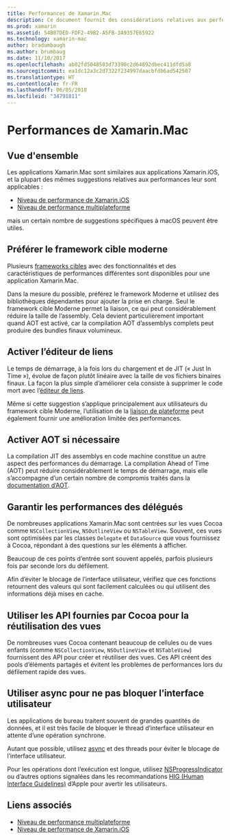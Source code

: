 ```yaml
---
title: Performances de Xamarin.Mac
description: Ce document fournit des considérations relatives aux performances pour les applications Xamarin.Mac. Il traite du framework cible moderne, de l’éditeur de liens, de l’AOA, des délégués, des API Cocoa pour la réutilisation des vues, et du code asynchrone.
ms.prod: xamarin
ms.assetid: 54B07DED-FDF2-49B2-A5FB-3A9357E65922
ms.technology: xamarin-mac
author: bradumbaugh
ms.author: brumbaug
ms.date: 11/10/2017
ms.openlocfilehash: ab02fd5048503d73390c2d64892dbec411dfd5a8
ms.sourcegitcommit: ea1dc12a3c2d7322f234997daacbfdb6ad542507
ms.translationtype: HT
ms.contentlocale: fr-FR
ms.lasthandoff: 06/05/2018
ms.locfileid: "34791811"
---
```

# <a name="xamarinmac-performance"></a>Performances de Xamarin.Mac

## <a name="overview"></a>Vue d'ensemble

Les applications Xamarin.Mac sont similaires aux applications Xamarin.iOS, et la plupart des mêmes suggestions relatives aux performances leur sont applicables :

- [Niveau de performance de Xamarin.iOS](~/ios/deploy-test/performance.md)
- [Niveau de performance multiplateforme](~/cross-platform/deploy-test/memory-perf-best-practices.md)

mais un certain nombre de suggestions spécifiques à macOS peuvent être utiles.

## <a name="prefer-modern-target-framework"></a>Préférer le framework cible moderne

Plusieurs [frameworks cibles](~/mac/platform/target-framework.md) avec des fonctionnalités et des caractéristiques de performances différentes sont disponibles pour une application Xamarin.Mac.

Dans la mesure du possible, préférez le framework Moderne et utilisez des bibliothèques dépendantes pour ajouter la prise en charge. Seul le framework cible Moderne permet la liaison, ce qui peut considérablement réduire la taille de l’assembly. Cela devient particulièrement important quand AOT est activé, car la compilation AOT d’assemblys complets peut produire des bundles finaux volumineux.

## <a name="enable-the-linker"></a>Activer l’éditeur de liens

Le temps de démarrage, à la fois lors du chargement et de JIT (« Just In Time »), évolue de façon plutôt linéaire avec la taille de vos fichiers binaires finaux. La façon la plus simple d’améliorer cela consiste à supprimer le code mort avec l’[éditeur de liens](~/mac/deploy-test/linker.md).

Même si cette suggestion s’applique principalement aux utilisateurs du framework cible Moderne, l’utilisation de la [liaison de plateforme](~/mac/deploy-test/linker.md) peut également fournir une amélioration limitée des performances.

## <a name="enable-aot-when-appropriate"></a>Activer AOT si nécessaire

La compilation JIT des assemblys en code machine constitue un autre aspect des performances du démarrage. La compilation Ahead of Time (AOT) peut réduire considérablement le temps de démarrage, mais elle s’accompagne d’un certain nombre de compromis traités dans la [documentation d’AOT](~/mac/internals/aot.md).

## <a name="ensure-performant-delegates"></a>Garantir les performances des délégués

De nombreuses applications Xamarin.Mac sont centrées sur les vues Cocoa comme `NSCollectionView`, `NSOutlineView` ou `NSTableView`. Souvent, ces vues sont optimisées par les classes `Delegate` et `DataSource` que vous fournissez à Cocoa, répondant à des questions sur les éléments à afficher.

Beaucoup de ces points d’entrée sont souvent appelés, parfois plusieurs fois par seconde lors du défilement.

Afin d’éviter le blocage de l’interface utilisateur, vérifiez que ces fonctions retournent des valeurs qui sont facilement calculées ou qui utilisent des informations déjà mises en cache.

## <a name="use-cocoa-provided-apis-for-reusing-views"></a>Utiliser les API fournies par Cocoa pour la réutilisation des vues

De nombreuses vues Cocoa contenant beaucoup de cellules ou de vues enfants (comme `NSCollectionView`, `NSOutlineView` et `NSTableView`) fournissent des API pour créer et réutiliser des vues. Ces API créent des pools d’éléments partagés et évitent les problèmes de performances lors du défilement rapide des vues.

## <a name="use-async-and-do-not-block-the-ui"></a>Utiliser async pour ne pas bloquer l’interface utilisateur

Les applications de bureau traitent souvent de grandes quantités de données, et il est très facile de bloquer le thread d’interface utilisateur en attente d’une opération synchrone.

Autant que possible, utilisez [async](~/cross-platform/platform/async.md) et des threads pour éviter le blocage de l’interface utilisateur.

Pour les opérations dont l’exécution est longue, utilisez [NSProgressIndicator](https://developer.xamarin.com/samples/mac/ProgressBarExample/) ou d’autres options signalées dans les recommandations [HIG (Human Interface Guidelines)](https://developer.apple.com/macos/human-interface-guidelines/indicators/progress-indicators/) d’Apple pour avertir les utilisateurs.


## <a name="related-links"></a>Liens associés

- [Niveau de performance multiplateforme](~/cross-platform/deploy-test/memory-perf-best-practices.md)
- [Niveau de performance de Xamarin.iOS](~/ios/deploy-test/performance.md)

